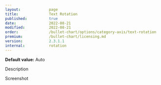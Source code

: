 ```yaml
---
layout:             page
title:              Text Rotation
published:          true
date:               2022-08-21
modified:   	    2022-08-21
order:              /bullet-chart/options/category-axis/text-rotation
premium:            /bullet-chart/licensing.md
version:            2.3.1.1
internal:           rotation
---
```


**Default value:** Auto 

<todo>Description</todo>

<todo>Screenshot</todo>